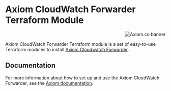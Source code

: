 # Axiom CloudWatch Forwarder Terraform Module

<a href="https://axiom.co">
<picture>
  <source media="(prefers-color-scheme: dark) and (min-width: 600px)" srcset="https://axiom.co/assets/github/axiom-github-banner-light-vertical.svg">
  <source media="(prefers-color-scheme: light) and (min-width: 600px)" srcset="https://axiom.co/assets/github/axiom-github-banner-dark-vertical.svg">
  <source media="(prefers-color-scheme: dark) and (max-width: 599px)" srcset="https://axiom.co/assets/github/axiom-github-banner-light-horizontal.svg">
  <img alt="Axiom.co banner" src="https://axiom.co/assets/github/axiom-github-banner-dark-horizontal.svg" align="right">
</picture>
</a>
&nbsp;

Axiom CloudWatch Forwarder Terraform module is a set of easy-to-use Terraform modules to install [Axiom Cloudwatch Forwarder](http://github.com/axiomhq/axiom-cloudwatch-forwarder).


## Documentation

For more information about how to set up and use the Axiom CloudWatch Forwarder, see the [Axiom documentation](https://axiom.co/docs/send-data/cloudwatch).

